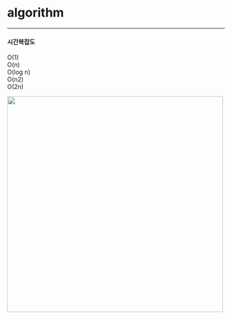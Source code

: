# algorithm
---

#### 시간복잡도  
O(1)  
O(n)  
O(log n)  
O(n2)  
O(2n)  
  
<img src="https://github.com/hanseul9/algorithm/assets/102939057/d5f2a340-33a9-4332-9662-431e656606a7" width="500">

